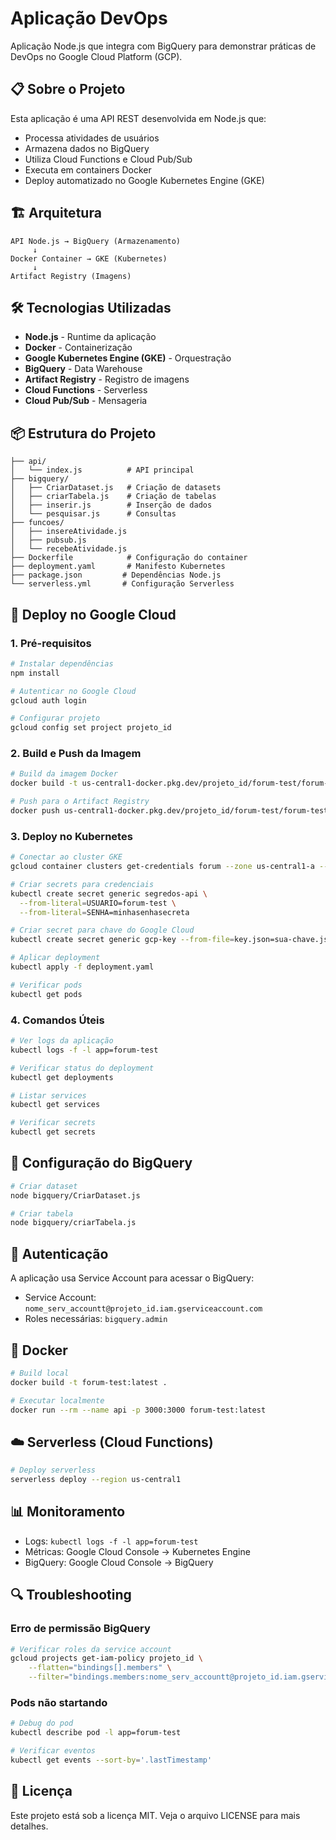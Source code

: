 # Aplicação DevOps

Aplicação Node.js que integra com BigQuery para demonstrar práticas de DevOps no Google Cloud Platform (GCP).

## 📋 Sobre o Projeto

Esta aplicação é uma API REST desenvolvida em Node.js que:

- Processa atividades de usuários
- Armazena dados no BigQuery
- Utiliza Cloud Functions e Cloud Pub/Sub
- Executa em containers Docker
- Deploy automatizado no Google Kubernetes Engine (GKE)

## 🏗️ Arquitetura

```
API Node.js → BigQuery (Armazenamento)
     ↓
Docker Container → GKE (Kubernetes)
     ↓
Artifact Registry (Imagens)
```

## 🛠️ Tecnologias Utilizadas

- **Node.js** - Runtime da aplicação
- **Docker** - Containerização
- **Google Kubernetes Engine (GKE)** - Orquestração
- **BigQuery** - Data Warehouse
- **Artifact Registry** - Registro de imagens
- **Cloud Functions** - Serverless
- **Cloud Pub/Sub** - Mensageria

## 📦 Estrutura do Projeto

```
├── api/
│   └── index.js          # API principal
├── bigquery/
│   ├── CriarDataset.js   # Criação de datasets
│   ├── criarTabela.js    # Criação de tabelas
│   ├── inserir.js        # Inserção de dados
│   └── pesquisar.js      # Consultas
├── funcoes/
│   ├── insereAtividade.js
│   ├── pubsub.js
│   └── recebeAtividade.js
├── Dockerfile            # Configuração do container
├── deployment.yaml       # Manifesto Kubernetes
├── package.json         # Dependências Node.js
└── serverless.yml       # Configuração Serverless
```

## 🚀 Deploy no Google Cloud

### 1. Pré-requisitos

```bash
# Instalar dependências
npm install

# Autenticar no Google Cloud
gcloud auth login

# Configurar projeto
gcloud config set project projeto_id
```

### 2. Build e Push da Imagem

```bash
# Build da imagem Docker
docker build -t us-central1-docker.pkg.dev/projeto_id/forum-test/forum-test:latest .

# Push para o Artifact Registry
docker push us-central1-docker.pkg.dev/projeto_id/forum-test/forum-test:latest
```

### 3. Deploy no Kubernetes

```bash
# Conectar ao cluster GKE
gcloud container clusters get-credentials forum --zone us-central1-a --project projeto_id

# Criar secrets para credenciais
kubectl create secret generic segredos-api \
  --from-literal=USUARIO=forum-test \
  --from-literal=SENHA=minhasenhasecreta

# Criar secret para chave do Google Cloud
kubectl create secret generic gcp-key --from-file=key.json=sua-chave.json

# Aplicar deployment
kubectl apply -f deployment.yaml

# Verificar pods
kubectl get pods
```

### 4. Comandos Úteis

```bash
# Ver logs da aplicação
kubectl logs -f -l app=forum-test

# Verificar status do deployment
kubectl get deployments

# Listar services
kubectl get services

# Verificar secrets
kubectl get secrets
```

## 🔧 Configuração do BigQuery

```bash
# Criar dataset
node bigquery/CriarDataset.js

# Criar tabela
node bigquery/criarTabela.js
```

## 🔐 Autenticação

A aplicação usa Service Account para acessar o BigQuery:

- Service Account: `nome_serv_accountt@projeto_id.iam.gserviceaccount.com`
- Roles necessárias: `bigquery.admin`

## 🐳 Docker

```bash
# Build local
docker build -t forum-test:latest .

# Executar localmente
docker run --rm --name api -p 3000:3000 forum-test:latest
```

## ☁️ Serverless (Cloud Functions)

```bash
# Deploy serverless
serverless deploy --region us-central1
```

## 📊 Monitoramento

- Logs: `kubectl logs -f -l app=forum-test`
- Métricas: Google Cloud Console → Kubernetes Engine
- BigQuery: Google Cloud Console → BigQuery

## 🔍 Troubleshooting

### Erro de permissão BigQuery

```bash
# Verificar roles da service account
gcloud projects get-iam-policy projeto_id \
    --flatten="bindings[].members" \
    --filter="bindings.members:nome_serv_accountt@projeto_id.iam.gserviceaccount.com"
```

### Pods não startando

```bash
# Debug do pod
kubectl describe pod -l app=forum-test

# Verificar eventos
kubectl get events --sort-by='.lastTimestamp'
```

## 📄 Licença

Este projeto está sob a licença MIT. Veja o arquivo LICENSE para mais detalhes.
